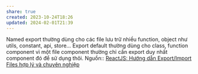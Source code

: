 ```yaml
---
share: true
created: 2023-10-24T18:26
updated: 2024-02-01T21:39
---
```


Named export thường dùng cho các file lưu trữ nhiều function, object như utils, constant, api, store… Export default thường dùng cho class, function component vì một file component thường chỉ cần export duy nhất component đó để sử dụng thôi.
Nguồn:: [ReactJS: Hướng dẫn Export/Import Files hợp lý và chuyên nghiệp](https://wiki.tino.org/export-import-files-hop-ly-va-chuyen-nghiep/)
